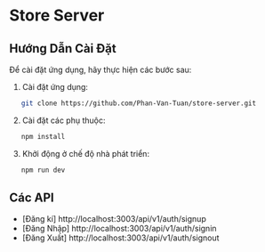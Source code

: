 # **Store Server**

## Hướng Dẫn Cài Đặt

Để cài đặt ứng dụng, hãy thực hiện các bước sau:

1. Cài đặt ứng dụng:

```bash
   git clone https://github.com/Phan-Van-Tuan/store-server.git
```

2. Cài đặt các phụ thuộc:

```bash
   npm install
```

3. Khởi động ở chế độ nhà phát triển:

```bash
   npm run dev
```

## Các API

- [Đăng kí] http://localhost:3003/api/v1/auth/signup
- [Đăng Nhập] http://localhost:3003/api/v1/auth/signin
- [Đăng Xuất] http://localhost:3003/api/v1/auth/signout
